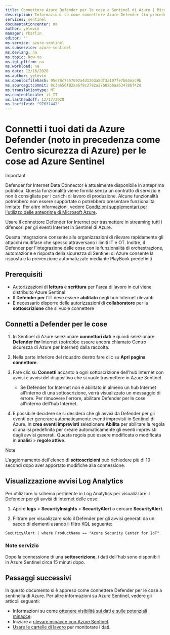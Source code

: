```yaml
---
title: Connettere Azure Defender per le cose a Sentinel di Azure | Microsoft Docs
description: Informazioni su come connettere Azure Defender (in precedenza il Centro sicurezza di Azure) per i dati di Internet delle cose in Sentinel di Azure.
services: sentinel
documentationcenter: na
author: yelevin
manager: rkarlin
editor: ''
ms.service: azure-sentinel
ms.subservice: azure-sentinel
ms.devlang: na
ms.topic: how-to
ms.tgt_pltfrm: na
ms.workload: na
ms.date: 12/16/2020
ms.author: yelevin
ms.openlocfilehash: 95e78c7557092a4d1203a8df3a107fe7b63eac9b
ms.sourcegitcommit: 8c3a656f82aa6f9c2792a27b02bbaa634786f42d
ms.translationtype: MT
ms.contentlocale: it-IT
ms.lasthandoff: 12/17/2020
ms.locfileid: "97631442"
---
```

# <a name="connect-your-data-from-azure-defender-formerly-azure-security-center-for-iot-to-azure-sentinel"></a>Connetti i tuoi dati da Azure Defender (noto in precedenza come Centro sicurezza di Azure) per le cose ad Azure Sentinel 


> [!IMPORTANT]
> Defender for Internet Data Connector è attualmente disponibile in anteprima pubblica. Questa funzionalità viene fornita senza un contratto di servizio e non è consigliata per i carichi di lavoro di produzione. Alcune funzionalità potrebbero non essere supportate o potrebbero presentare funzionalità limitate. Per altre informazioni, vedere [Condizioni supplementari per l'utilizzo delle anteprime di Microsoft Azure](https://azure.microsoft.com/support/legal/preview-supplemental-terms/).

Usare il connettore Defender for Internet per trasmettere in streaming tutti i difensori per gli eventi Internet in Sentinel di Azure. 

Questa integrazione consente alle organizzazioni di rilevare rapidamente gli attacchi multifase che spesso attraversano i limiti IT e OT. Inoltre, il Defender per l'integrazione delle cose con le funzionalità di orchestrazione, automazione e risposta della sicurezza di Sentinel di Azure consente la risposta e la prevenzione automatizzate mediante PlayBook predefiniti 
## <a name="prerequisites"></a>Prerequisiti

- Autorizzazioni di **lettura** e **scrittura** per l'area di lavoro in cui viene distribuito Azure Sentinel
- Il **Defender per** l'IT deve essere **abilitato** negli hub Internet rilevanti
- È necessario disporre delle autorizzazioni di **collaboratore** per la **sottoscrizione** che si vuole connettere

## <a name="connect-to-defender-for-iot"></a>Connetti a Defender per le cose

1. In Sentinel di Azure selezionare **connettori dati** e quindi selezionare **Defender for** Internet (potrebbe essere ancora chiamato Centro sicurezza di Azure per Internet) dalla raccolta.

1. Nella parte inferiore del riquadro destro fare clic su **Apri pagina connettore**. 

1. Fare clic su **Connetti** accanto a ogni sottoscrizione dell'hub Internet con avvisi e avvisi del dispositivo che si vuole trasmettere in Azure Sentinel. 
    - Se Defender for Internet non è abilitato in almeno un hub Internet all'interno di una sottoscrizione, verrà visualizzato un messaggio di errore. Per rimuovere l'errore, abilitare Defender per le cose all'interno dell'hub Internet.

1. È possibile decidere se si desidera che gli avvisi da Defender per gli eventi per generare automaticamente eventi imprevisti in Sentinel di Azure. In **crea eventi imprevisti** selezionare **Abilita** per abilitare la regola di analisi predefinita per creare automaticamente gli eventi imprevisti dagli avvisi generati. Questa regola può essere modificata o modificata in **analisi**  >  **regole attive**.

> [!NOTE]
> L'aggiornamento dell'elenco di **sottoscrizioni** può richiedere più di 10 secondi dopo aver apportato modifiche alla connessione. 

## <a name="log-analytics-alert-view"></a>Visualizzazione avvisi Log Analytics

Per utilizzare lo schema pertinente in Log Analytics per visualizzare il Defender per gli avvisi di Internet delle cose:

1. Aprire **logs**  >  **SecurityInsights**  >  **SecurityAlert** o cercare **SecurityAlert**. 

2. Filtrare per visualizzare solo il Defender per gli avvisi generati da un sacco di elementi usando il filtro KQL seguente:

```kusto
SecurityAlert | where ProductName == "Azure Security Center for IoT"
``` 

### <a name="service-notes"></a>Note servizio

Dopo la connessione di una **sottoscrizione**, i dati dell'hub sono disponibili in Azure Sentinel circa 15 minuti dopo.


## <a name="next-steps"></a>Passaggi successivi

In questo documento si è appreso come connettere Defender per le cose a sentinella di Azure. Per altre informazioni su Azure Sentinel, vedere gli articoli seguenti:

- Informazioni su come [ottenere visibilità sui dati e sulle potenziali minacce](quickstart-get-visibility.md).
- Iniziare a [rilevare minacce con Azure Sentinel](tutorial-detect-threats-built-in.md).
- [Usare le cartelle di lavoro](tutorial-monitor-your-data.md) per monitorare i dati.
